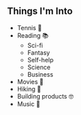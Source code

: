 ## Things I'm Into

- Tennis 🎾
- Reading 📚
  - Sci-fi
  - Fantasy
  - Self-help
  - Science
  - Business
- Movies 🎥
- Hiking 🥾
- Building products 🤓
- Music 🎸
